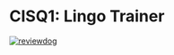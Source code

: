 # CISQ1: Lingo Trainer

[![reviewdog](https://github.com/Stijn-van-Nieulande/cisq1-lingo/workflows/reviewdog/badge.svg?branch=main&event=push)](https://github.com/<OWNER>/<REPOSITORY>/actions?query=workflow%3Areviewdog+event%3Apush+branch%3Amaster)